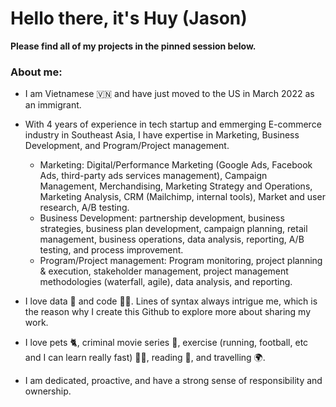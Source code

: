 # Hello there, it's Huy (Jason)
**Please find all of my projects in the pinned session below.**

### About me: 

* I am Vietnamese 🇻🇳 and have just moved to the US in March 2022 as an immigrant.

* With 4 years of experience in tech startup and emmerging E-commerce industry in Southeast Asia, I have expertise in Marketing, Business Development, and Program/Project management.
    + Marketing: Digital/Performance Marketing (Google Ads, Facebook Ads, third-party ads services management), Campaign Management, Merchandising, Marketing Strategy and Operations, Marketing Analysis, CRM (Mailchimp, internal tools), Market and user research, A/B testing. 
    + Business Development: partnership development, business strategies, business plan development, campaign planning, retail management, business operations, data analysis, reporting, A/B testing, and process improvement.
    + Program/Project management: Program monitoring, project planning & execution, stakeholder management, project management methodologies (waterfall, agile), data analysis, and reporting. 
    
* I love data 🔢 and code 👨‍💻. Lines of syntax always intrigue me, which is the reason why I create this Github to explore more about sharing my work. 

* I love pets 🐈, criminal movie series 🦹, exercise (running, football, etc and I can learn really fast) 🏃‍♂️, reading 📔, and travelling 🌍.

* I am dedicated, proactive, and have a strong sense of responsibility and ownership. 

